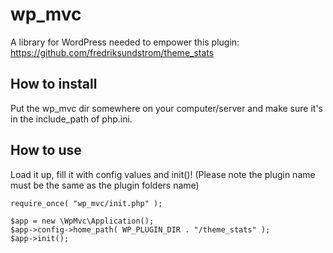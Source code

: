 wp_mvc
======

A library for WordPress needed to empower this plugin:
https://github.com/fredriksundstrom/theme_stats

How to install
--------------

Put the wp_mvc dir somewhere on your computer/server and make sure it's in the include_path of php.ini.

How to use
----------

Load it up, fill it with config values and init()! (Please note the plugin name must be the same as the plugin folders name)

    require_once( "wp_mvc/init.php" );

    $app = new \WpMvc\Application();
    $app->config->home_path( WP_PLUGIN_DIR . "/theme_stats" );
    $app->init();